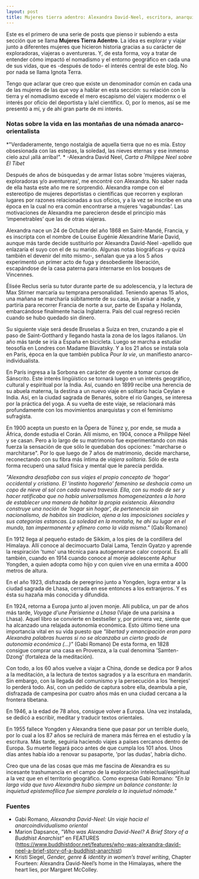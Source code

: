 ```yaml
---
layout: post
title: Mujeres tierra adentro: Alexandra David-Neel, escritora, anarquista, orientalista y nómada. Parte 1: Apuntes biográficos.
---
```


Este es el primero de una serie de posts que pienso ir subiendo a esta sección que se llama **Mujeres Tierra Adentro**. La idea es explorar y viajar junto a diferentes mujeres que hicieron historia gracias a su carácter de exploradoras, viajeras o aventureras. Y, de esta forma, voy a tratar de entender cómo impactó el nomadismo y el entorno geográfico en cada una de sus vidas, que es -después de todo- el interés central de este blog. No por nada se llama Ignota Terra. 

Tengo que aclarar que creo que existe un denominador común en cada una de las mujeres de las que voy a hablar en esta sección: su relación con la tierra y el nomadismo excede el mero escapismo del viajerx modernx o el interés por oficio del deportista y la/el científicx. O, por lo menos, así se me presentó a mí, y de ahí gran parte de mi interés.


### Notas sobre la vida en las montañas de una nómada anarco-orientalista 

*"Verdaderamente, tengo nostalgia de aquella tierra que no es mía. Estoy obsesionada con las estepas, la soledad, las nieves eternas y ese inmenso cielo azul ¡allá arriba!". *
-Alexandra David Neel, *Carta a Philippe Neel sobre El Tíbet*

Después de años de búsquedas y de armar listas sobre ‘mujeres viajeras, exploradoras y/o aventureras’, me encontré con Alexandra. No saber nada de ella hasta este año me re sorprendió. Alexandra rompe con el estereotipo de mujeres deportistas o científicas que recorren y exploran lugares por razones relacionadas a sus oficios, y a la vez se inscribe en una época en la cual no era común encontrarse a mujeres ‘vagabundas’. Las motivaciones de Alexandra me parecieron desde el principio más ‘impenetrables’ que las de otras viajeras. 

Alexandra nace un 24 de Octubre del año 1868 en Saint-Mandé, Francia, y es inscripta con el nombre de Louise Eugénie Alexandrine Marie David, aunque más tarde decide sustituirlo por Alexandra David-Neel -apellido que enlazaría el suyo con el de su marido. Algunas notas biográficas -y quizá también el devenir del mito mismo-, señalan que ya a los 5 años experimentó un primer acto de fuga y desobediente liberación, escapándose de la casa paterna para internarse en los bosques de Vincennes.

Élisée Reclus sería su tutor durante parte de su adolescencia, y la lectura de Max Stirner marcaría su temprana personalidad. Teniendo apenas 15 años, una mañana se marcharía súbitamente de su casa, sin avisar a nadie, y partiría para recorrer Francia de norte a sur, parte de España y Holanda, embarcándose finalmente hacia Inglaterra. País del cual regresó recién cuando se hubo quedado sin dinero.

Su siguiente viaje será desde Bruselas a Suiza en tren, cruzando a pie el paso de Saint-Gotthard y llegando hasta la zona de los lagos italianos. Un año más tarde se iría a España en bicicleta. Luego se marcha a estudiar teosofía en Londres con Madame Blavatsky. Y a los 21 años se instala sola en París, época en la que también publica *Pour la vie*, un manifiesto anarco-individualista. 

En París ingresa a la Sorbona en carácter de oyente a tomar cursos de Sánscrito. Este interés lingüístico se tornará luego en un interés geográfico, cultural y espiritual por la India. Así, cuando en 1899 recibe una herencia de su abuela materna, la destina a un nuevo viaje en solitario hacia Ceylan e India. Así, en la ciudad sagrada de Benarés, sobre el río Ganges, se interesa por la práctica del yoga. A su vuelta de este viaje, se relacionará más profundamente con los movimientos anarquistas y con el feminismo sufragista. 

En 1900 acepta un puesto en la Ópera de Túnez y, por ende, se muda a África, donde estudia el Corán. Allí mismo, en 1904, conoce a Philippe Néel y se casan. Pero a lo largo de su matrimonio fue experimentando con más fuerza la sensación de que sólo le quedaban dos opciones: "marcharse o marchitarse". Por lo que luego de 7 años de matrimonio, decide marcharse, reconectando con su fibra más íntima de *viajera solitaria*. Sólo de esta forma recuperó una salud física y mental que le  parecía perdida. 

*"Alexandra desafiaba con sus viajes el propio concepto de 'hogar' occidental y cristiano. El 'instinto hogareño' femenino se deshacia como un copo de nieve al sol con cada nueva travesía. Ella, con su modo de ser y hacer ratificaba que no había universalismos homogeneizantes a la hora de establecer una manera de habitar la propia existencia. Alexandra construye una noción de 'hogar sin hogar', de pertenencia sin nacionalismo, de habitos sin tradicion, ajena a las imposiciones sociales y sus categorías estancas. La soledad en la montaña, he ahí su lugar en el mundo, tan impermanente y efímero como la vida misma."*  (Gabi Romano)

En 1912 llega al pequeño estado de Sikkim, a los pies de la cordillera del Himalaya. Allí conoce al decimocuarto Dalai Lama, Tenzin Gyatzo y aprende la respiración 'tumo' una técnica para autogenerarse calor corporal. Es allí también, cuando en 1914 cuando conoce al monje adolescente Aphur Yongden, a quien adopta como hijo y con quien vive en una ermita a 4000 metros de altura. 

En el año 1923, disfrazada de peregrino junto a Yongden, logra entrar a la ciudad sagrada de Lhasa, cerrada en ese entonces a los extranjeros. Y es ésta su hazaña más conocida y difundida. 

En 1924, retorna a Europa junto al joven monje. Allí publica, un par de años más tarde, *Voyage d'une Parisienne a Lhasa* (Viaje de una parisina a Lhasa).  Aquel libro se convierte en bestseller y, por primera vez, siente que ha alcanzado una relajada autonomía económica. Esto último tiene una importancia vital en su vida puesto que *"libertad y emancipación eran para Alexandra palabras hueras si no se alcanzaba un cierto grado de autonomía económica (...)"* (Gabi Romano) De esta forma, en 1828 consigue comprar una casa en Provenza, a la cual denomina 'Samten-Dzong' (fortaleza de la meditación). 

Con todo, a los 60 años vuelve a viajar a China, donde se dedica por 9 años a la meditación, a la lectura de textos sagrados y a la escritura en mandarín. Sin embargo, con la llegada del comunismo y la persecución a los 'herejes' lo perderá todo. Así, con un pedido de captura sobre ella, deambula a pie, disfrazada de campesina por cuatro años más en una ciudad cercana a la frontera tibetana. 

En 1946, a la edad de 78 años, consigue volver a Europa. Una vez instalada, se dedicó a escribir, meditar y traducir textos orientales. 

En 1955 fallece Yongden y Alexandra tiene que pasar por un terrible duelo, por lo cual a los 87 años se recluirá de manera más férrea en el estudio y la escritura. Más tarde, seguiría haciendo viajes a países cercanos dentro de Europa. Su muerte llegará poco antes de que cumpla los 101 años. Unos días antes había ido a renovar su pasaporte, 'por las dudas', habría dicho.

Creo que una de las cosas que más me fascina de Alexandra es su incesante trashumancia en el campo de la exploración intelectual/espiritual a la vez que en el territorio geográfico. Como expresa Gabi Romano: *"En la larga vida que tuvo Alexandra hubo siempre un balance constante: la inquietud epistemofílica fue siempre paralela a la inquietud nómade."* 

### Fuentes

- Gabi Romano, *Alexandra David-Neel: Un viaje hacia el anarcoindividualismo oriental*
- Marion Dapsance, *”Who was Alexandra David-Neel? A Brief Story of a
Buddhist Anarchist”* en FEATURES (https://www.buddhistdoor.net/features/who-was-alexandra-david-neel-a-brief-story-of-a-buddhist-anarchist)
- Kristi Siegel, *Gender, genre & identity in women’s travel writing*, Chapter Fourteen: Alexandra David-Neel’s home in the Himalayas, where the heart lies, por Margaret McColley.
